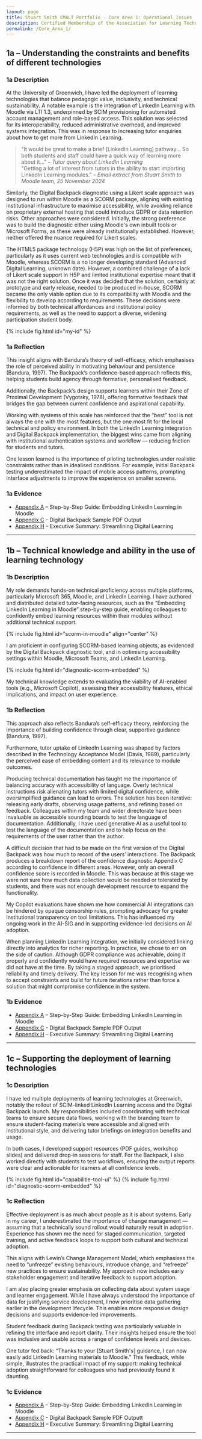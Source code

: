 ```yaml
---
layout: page
title: Stuart Smith CMALT Portfolio - Core Area 1: Operational Issues
description: Certified Membership of the Association for Learning Technology (CMALT) portfolio of Stuart Smith, MSc, BA (Hons).
permalink: /Core_Area_1/
---
```


## 1a – Understanding the constraints and benefits of different technologies

### 1a Description

At the University of Greenwich, I have led the deployment of learning technologies that balance pedagogic value, inclusivity, and technical sustainability. A notable example is the integration of LinkedIn Learning with Moodle via LTI 1.3, underpinned by SCIM provisioning for automated account management and role-based access. This solution was selected for its interoperability, reduced administrative overhead, and improved systems integration. This was in response to increasing tutor enquiries about how to get more from LinkedIn Learning.

> "It would be great to make a brief [LinkedIn Learning] pathway... So both students and staff could have a quick way of learning more about it..." – *Tutor query about LinkedIn Learning*  
> "Getting a lot of interest from tutors in the ability to start importing LinkedIn Learning modules." – *Email extract from Stuart Smith to Moodle team, 25 November 2024*

Similarly, the Digital Backpack diagnostic using a Likert scale approach was designed to run within Moodle as a SCORM package, aligning with existing institutional infrastructure to maximise accessibility, while avoiding reliance on proprietary external hosting that could introduce GDPR or data retention risks. Other approaches were considered. Initially, the strong preference was to build the diagnostic either using Moodle's own inbuilt tools or Microsoft Forms, as these were already institutionally established. However, neither offered the nuance required for Likert scales.

The HTML5 package technology (H5P) was high on the list of preferences, particularly as it uses current web technologies and is compatible with Moodle, whereas SCORM is a no longer developing standard (Advanced Digital Learning, unknown date). However, a combined challenge of a lack of Likert scale support in H5P and limited institutional expertise meant that it was not the right solution. Once it was decided that the solution, certainly at prototype and early release, needed to be produced in-house, SCORM became the only viable option due to its compatibility with Moodle and the flexibility to develop according to requirements. These decisions were informed by both technical affordances and institutional policy requirements, as well as the need to support a diverse, widening participation student body.

{% include fig.html id="my-id" %}

### 1a Reflection

This insight aligns with Bandura’s theory of self-efficacy, which emphasises the role of perceived ability in motivating behaviour and persistence (Bandura, 1997). The Backpack’s confidence-based approach reflects this, helping students build agency through formative, personalised feedback.

Additionally, the Backpack’s design supports learners within their Zone of Proximal Development (Vygotsky, 1978), offering formative feedback that bridges the gap between current confidence and aspirational capability.

Working with systems of this scale has reinforced that the “best” tool is not always the one with the most features, but the one most fit for the local technical and policy environment. In both the LinkedIn Learning integration and Digital Backpack implementation, the biggest wins came from aligning with institutional authentication systems and workflow — reducing friction for students and tutors.

One lesson learned is the importance of piloting technologies under realistic constraints rather than in idealised conditions. For example, initial Backpack testing underestimated the impact of mobile access patterns, prompting interface adjustments to improve the experience on smaller screens.

### 1a Evidence

- [Appendix A](./Appendices.md#a--step-by-step-guide-embedding-a-linkedin-learning-course-in-moodle) – Step-by-Step Guide: Embedding LinkedIn Learning in Moodle
- [Appendix C](./Appendices.md#c-digital-backpack-sample-pdf-output) - Digital Backpack Sample PDF Output
- [Appendix H](./Appendices.md#h-streamling-digital-learning---executive-summary) – Executive Summary: Streamlining Digital Learning

---

## 1b – Technical knowledge and ability in the use of learning technology

### 1b Description

My role demands hands-on technical proficiency across multiple platforms, particularly Microsoft 365, Moodle, and LinkedIn Learning. I have authored and distributed detailed tutor-facing resources, such as the “Embedding LinkedIn Learning in Moodle” step-by-step guide, enabling colleagues to confidently embed learning resources within their modules without additional technical support.

{% include fig.html id="scorm-in-moodle" align="center" %}

I am proficient in configuring SCORM-based learning objects, as evidenced by the Digital Backpack diagnostic tool, and in optimising accessibility settings within Moodle, Microsoft Teams, and LinkedIn Learning.

{% include fig.html id="diagnostic-scorm-embedded" %}

My technical knowledge extends to evaluating the viability of AI-enabled tools (e.g., Microsoft Copilot), assessing their accessibility features, ethical implications, and impact on user experience.

### 1b Reflection

This approach also reflects Bandura’s self-efficacy theory, reinforcing the importance of building confidence through clear, supportive guidance (Bandura, 1997).

Furthermore, tutor uptake of LinkedIn Learning was shaped by factors described in the Technology Acceptance Model (Davis, 1989), particularly the perceived ease of embedding content and its relevance to module outcomes.

Producing technical documentation has taught me the importance of balancing accuracy with accessibility of language. Overly technical instructions risk alienating tutors with limited digital confidence, while oversimplified guidance can lead to errors. The solution has been iterative: releasing early drafts, observing usage patterns, and refining based on feedback. Colleagues within my team and wider directorate have been invaluable as accessible sounding boards to test the language of documentation. Additionally, I have used generative AI as a useful tool to test the language of the documentation and to help focus on the requirements of the user rather than the author.

A difficult decision that had to be made on the first version of the Digital Backpack was how much to record of the users’ interactions. The Backpack produces a breakdown report of the confidence diagnostic Appendix C according to confidence in different areas. However, only an overall confidence score is recorded in Moodle. This was because at this stage we were not sure how much data collection would be needed or tolerated by students, and there was not enough development resource to expand the functionality.

My Copilot evaluations have shown me how commercial AI integrations can be hindered by opaque censorship rules, prompting advocacy for greater institutional transparency on tool limitations. This has influenced my ongoing work in the AI-SIG and in supporting evidence-led decisions on AI adoption.

When planning LinkedIn Learning integration, we initially considered linking directly into analytics for richer reporting. In practice, we chose to err on the side of caution. Although GDPR compliance was achievable, doing it properly and confidently would have required resources and expertise we did not have at the time. By taking a staged approach, we prioritised reliability and timely delivery. The key lesson for me was recognising when to accept constraints and build for future iterations rather than force a solution that might compromise confidence in the system.

### 1b Evidence

- [Appendix A](./Appendices.md#a--step-by-step-guide-embedding-a-linkedin-learning-course-in-moodle) – Step-by-Step Guide: Embedding LinkedIn Learning in Moodle
- [Appendix C](./Appendices.md#c-digital-backpack-sample-pdf-output) - Digital Backpack Sample PDF Output
- [Appendix H](./Appendices.md#h-streamling-digital-learning---executive-summary) – Executive Summary: Streamlining Digital Learning

---

## 1c – Supporting the deployment of learning technologies

### 1c Description

I have led multiple deployments of learning technologies at Greenwich, notably the rollout of SCIM-linked LinkedIn Learning access and the Digital Backpack launch. My responsibilities included coordinating with technical teams to ensure secure data flows, working with the branding team to ensure student-facing materials were accessible and aligned with institutional style, and delivering tutor briefings on integration benefits and usage.

In both cases, I developed support resources (PDF guides, workshop slides) and delivered drop-in sessions for staff. For the Backpack, I also worked directly with students to test workflows, ensuring the output reports were clear and actionable for learners at all confidence levels.

{% include fig.html id="capabilitie-tool-ui" %}
{% include fig.html id="diagnostic-scorm-embedded" %}

### 1c Reflection

Effective deployment is as much about people as it is about systems. Early in my career, I underestimated the importance of change management — assuming that a technically sound rollout would naturally result in adoption. Experience has shown me the need for staged communication, targeted training, and active feedback loops to support both cultural and technical adoption.

This aligns with Lewin’s Change Management Model, which emphasises the need to “unfreeze” existing behaviours, introduce change, and “refreeze” new practices to ensure sustainability. My approach now includes early stakeholder engagement and iterative feedback to support adoption.

I am also placing greater emphasis on collecting data about system usage and learner engagement. While I have always understood the importance of data for justifying service development, I now prioritise data gathering earlier in the development lifecycle. This enables more responsive design decisions and supports evidence-led improvements.

Student feedback during Backpack testing was particularly valuable in refining the interface and report clarity. Their insights helped ensure the tool was inclusive and usable across a range of confidence levels and devices.

One tutor fed back: “Thanks to your [Stuart Smith's] guidance, I can now easily add LinkedIn Learning materials to Moodle.” This feedback, while simple, illustrates the practical impact of my support: making technical adoption straightforward for colleagues who had previously found it daunting.

### 1c Evidence

- [Appendix A](./Appendices.md#a--step-by-step-guide-embedding-a-linkedin-learning-course-in-moodle) – Step-by-Step Guide: Embedding LinkedIn Learning in Moodle
- [Appendix C](./Appendices.md#c-digital-backpack-sample-pdf-output)  - Digital Backpack Sample PDF Outputt
- [Appendix H](./Appendices.md#h-streamling-digital-learning---executive-summary) – Executive Summary: Streamlining Digital Learning

---
